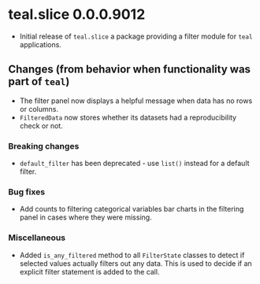 # teal.slice 0.0.0.9012

* Initial release of `teal.slice` a package providing a filter module for `teal` applications.

## Changes (from behavior when functionality was part of `teal`)
* The filter panel now displays a helpful message when data has no rows or columns.
* `FilteredData` now stores whether its datasets had a reproducibility check or not.

### Breaking changes
* `default_filter` has been deprecated - use `list()` instead for a default filter.

### Bug fixes
* Add counts to filtering categorical variables bar charts in the filtering panel in cases where they were missing.

### Miscellaneous
* Added `is_any_filtered` method to all `FilterState` classes to detect if selected values actually filters out any data. This is used to decide if an explicit filter statement is added to the call.
